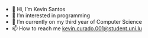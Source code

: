 - 👋 Hi, I’m Kevin Santos
- 👀 I’m interested in programming
- 🌱 I’m currently on my third year of Computer Science
- 📫 How to reach me kevin.curado.001@student.uni.lu

<!---
Kevin-Curado-Santos/Kevin-Curado-Santos is a ✨ special ✨ repository because its `README.md` (this file) appears on your GitHub profile.
You can click the Preview link to take a look at your changes.
--->
